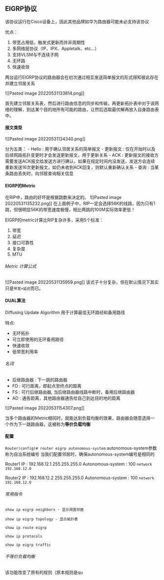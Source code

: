 ## EIGRP协议
该协议运行在Cisco设备上，因此其他品牌如华为路由器可能未必支持该协议

优点：
1. 带宽占用低，触发式更新而并非周期性
2. 多网络层协议（IP、IPX、Appletalk、etc...）
3. 支持VLSM与不连续子网
4. 无环路
5. 快速收敛

两台运行EIGRP协议的路由器会在初次通过相互发送简单报文的形式得知彼此存在并建立邻居关系

![[Pasted image 20220531133814.png]]

首先建立邻居关系表，然后进行路由信息的同步和传输，再更新拓扑表中对于该网络的理解，到达某个目的地所有可能的路由，让然后选取最优解再放入自身路由表中。

#### 报文类型
![[Pasted image 20220531134340.png]]

分为五类：
	- Hello : 用于确认邻居关系的简单报文
	- 更新报文 : 仅在开始时以及后续网路拓扑变更时才会发送更新报文，用于更新关系
	- ACK : 更新报文的接收方需要发送ACK报文给发送方进行确认，如果在规定时间内没发送，发送方会连续重新发送16次更新报文，如仍未收到ACK回复，则默认重新确认关系
	- 查询 : 当某条路由丢失时，向邻居查询相关信息

#### EIGRP的Metric
在RIP中，路由的好坏是根据跳数来决定的。
![[Pasted image 20220531135232.png]]
在上面例子中，RIP一定会选择56K的线路，因为只有1跳，但很明显56K的带宽速度极慢，相比两跳的100M实际效率更低！

EIGRP的metric计算比RIP复杂许多，采用5个标准：
1. 带宽
2. 延迟
3. 接口可靠性
4. 复杂度
5. MTU

###### Metric 计算公式
![[Pasted image 20220531135959.png]]
该式子十分复杂，但在默认情况下其实只是`带宽+延迟`而已。


#### DUAL算法
Diffusing Update Algorithm 用于计算最佳无环路经和备用路径

特点:
- 无环拓扑
- 可立即使用的无环备用路径
- 快速收敛
- 低带宽利用率

###### 名词
- 后继路由器 : 下一跳的路由器
- FD : 可行距离，即起点至终点的距离
- FS : 可行后继路由器, 当后继路由器线路中断时，备用后继路由器
- AD : 通告距离，其他路由器通告给自己到达目的地的距离

![[Pasted image 20220531154307.png]]

当多个路由器的Metric相同时，就能达到负载均衡的效果，路由器会随意选择一个作为下一跳路由器，这被称为**等价负载均衡**

#### 配置
`Router(config)# router eigrp autonomous-system`
autonomous-system参数称为自治系统编号
当我们配置邻居时，确保autonomous-system编号是相同的

Router1
IP : 192.168.12.1 255.255.255.0
Autonomous-system : 100
`network 192.168.12.0`

Router2
IP : 192.168.12.2 255.255.255.0
Autonomous-system : 100
`network 192.168.12.0`

###### 常用指令
```
show ip eigrp neighbors - 显示周围邻居

show ip eigrp topology - 显示拓扑表

show ip route eigrp

show ip protocols

show ip eigrp traffic
```

###### 不等价负载均衡
该功能改变了原有的规则（原本规则是qu
